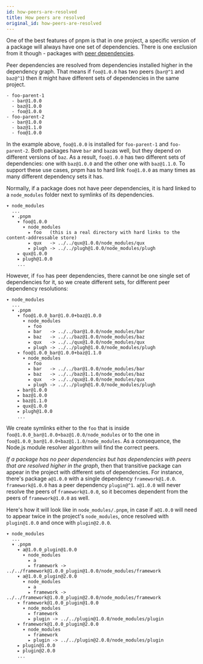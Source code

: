```yaml
---
id: how-peers-are-resolved
title: How peers are resolved
original_id: how-peers-are-resolved
---
```


One of the best features of pnpm is that in one project, a specific version of a package will always have
one set of dependencies. There is one exclusion from it though - packages with [peer dependencies](https://docs.npmjs.com/files/package.json#peerdependencies).

Peer dependencies are resolved from dependencies installed higher in the dependency graph.
That means if `foo@1.0.0` has two peers (`bar@^1` and `baz@^1`) then it might have different sets of dependencies
in the same project.

```text
- foo-parent-1
  - bar@1.0.0
  - baz@1.0.0
  - foo@1.0.0
- foo-parent-2
  - bar@1.0.0
  - baz@1.1.0
  - foo@1.0.0
```

In the example above, `foo@1.0.0` is installed for `foo-parent-1` and `foo-parent-2`. Both packages have `bar` and `baz`as well, but
they depend on different versions of `baz`. As a result, `foo@1.0.0` has two different sets of dependencies: one with `baz@1.0.0`
and the other one with `baz@1.1.0`. To support these use cases, pnpm has to hard link `foo@1.0.0` as many times as many different dependency sets it has.

Normally, if a package does not have peer dependencies, it is hard linked to a `node_modules` folder next to symlinks of its dependencies.

```text
▾ node_modules
  ...
  ▾ .pnpm
    ▾ foo@1.0.0
      ▾ node_modules
        ▸ foo   (this is a real directory with hard links to the content-addressable store)
        ▸ qux   -> ../../qux@1.0.0/node_modules/qux
        ▸ plugh -> ../../plugh@1.0.0/node_modules/plugh
    ▸ qux@1.0.0
    ▸ plugh@1.0.0
    ...
```

However, if `foo` has peer dependencies, there cannot be one single set of dependencies for it, so
we create different sets, for different peer dependency resolutions:

```text
▾ node_modules
  ...
  ▾ .pnpm
    ▾ foo@1.0.0_bar@1.0.0+baz@1.0.0
      ▾ node_modules
        ▸ foo
        ▸ bar   -> ../../bar@1.0.0/node_modules/bar
        ▸ baz   -> ../../baz@1.0.0/node_modules/baz
        ▸ qux   -> ../../qux@1.0.0/node_modules/qux
        ▸ plugh -> ../../plugh@1.0.0/node_modules/plugh
    ▾ foo@1.0.0_bar@1.0.0+baz@1.1.0
      ▾ node_modules
        ▸ foo
        ▸ bar   -> ../../bar@1.0.0/node_modules/bar
        ▸ baz   -> ../../baz@1.1.0/node_modules/baz
        ▸ qux   -> ../../qux@1.0.0/node_modules/qux
        ▸ plugh -> ../../plugh@1.0.0/node_modules/plugh
    ▸ bar@1.0.0
    ▸ baz@1.0.0
    ▸ baz@1.1.0
    ▸ qux@1.0.0
    ▸ plugh@1.0.0
    ...
```

We create symlinks either to the `foo` that is inside `foo@1.0.0_bar@1.0.0+baz@1.0.0/node_modules` or to the one in `foo@1.0.0_bar@1.0.0+baz@1.1.0/node_modules`.
As a consequence, the Node.js module resolver algorithm will find the correct peers.

*If a package has no peer dependencies but has dependencies with peers that are resolved higher in the graph*, then
that transitive package can appear in the project with different sets of dependencies. For instance, there's package `a@1.0.0`
with a single dependency `framework@1.0.0`. `framework@1.0.0` has a peer dependency `plugin@^1`. `a@1.0.0` will never resolve the
peers of `framework@1.0.0`, so it becomes dependent from the peers of `framework@1.0.0` as well.

Here's how it will look like in `node_modules/.pnpm`, in case if `a@1.0.0` will need to appear twice in the project's
`node_modules`, once resolved with `plugin@1.0.0` and once with `plugin@2.0.0`.

```text
▾ node_modules
  ...
  ▾ .pnpm
    ▾ a@1.0.0_plugin@1.0.0
      ▾ node_modules
        ▸ a
        ▸ framework -> ../../framework@1.0.0_plugin@1.0.0/node_modules/framework
    ▾ a@1.0.0_plugin@2.0.0
      ▾ node_modules
        ▸ a
        ▸ framework -> ../../framework@1.0.0_plugin@2.0.0/node_modules/framework
    ▾ framework@1.0.0_plugin@1.0.0
      ▾ node_modules
        ▸ framework
        ▸ plugin -> ../../plugin@1.0.0/node_modules/plugin
    ▾ framework@1.0.0_plugin@2.0.0
      ▾ node_modules
        ▸ framework
        ▸ plugin -> ../../plugin@2.0.0/node_modules/plugin
    ▸ plugin@1.0.0
    ▸ plugin@2.0.0
    ...
```
